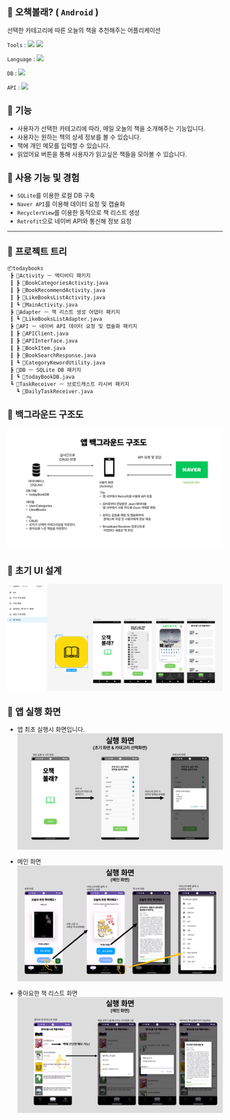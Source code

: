 ## 📗 오책볼래? ( `Android` )

선택한 카테고리에 따른 오늘의 책을 추천해주는 어플리케이션 

`Tools` :  <a href="#" target="_blank"><img src="https://img.shields.io/badge/Android Studio-3DDC84.svg?style=flat&logo=Android-Studio&logoColor=FFFFFF"/></a> <a href="#" target="_blank"><img src="https://img.shields.io/badge/Git-F05032.svg?style=flat&logo=Git&logoColor=FFFFFF"/></a>

`Language` :  <a href="#" target="_blank"><img src="https://img.shields.io/badge/Java-f89820.svg?style=flat&logo=javalogoColor=FFFFFF"/></a>&nbsp;

`DB` :  <a href="#" target="_blank"><img src="https://img.shields.io/badge/SQLite-003B57.svg?style=flat&logo=SQLite&logoColor=FFFFFF"/></a>&nbsp;

`API` : <a href="#" target="_blank"><img src="https://img.shields.io/badge/Naver API-03C75A.svg?style=flat&logo=Naver&logoColor=FFFFFF"/></a>&nbsp;

## 🧱 기능
+ 사용자가 선택한 카테고리에 따라, 매일 오늘의 책을 소개해주는 기능입니다.
+ 사용자는 원하는 책의 상세 정보를 볼 수 있습니다.
+ 책에 개인 메모를 입력할 수 있습니다.
+ 읽었어요 버튼을 통해 사용자가 읽고싶은 책들을 모아볼 수 있습니다.

## 📌 사용 기능 및 경험

+ `SQLite`를 이용한 로컬 DB 구축
+ `Naver API`를 이용해 데이터 요청 및 캡슐화
+ `RecyclerView`를 이용한 동적으로 책 리스트 생성
+ `Retrofit`으로 네이버 API와 통신해 정보 요청

___

## 🌳 프로젝트 트리

```md
📦todaybooks
 ┣ 📂Activity ㅡ 액티비티 패키지
 ┃ ┣ 📜BookCategoriesActivity.java
 ┃ ┣ 📜BookRecommendActivity.java
 ┃ ┣ 📜LikeBooksListActivity.java
 ┃ ┗ 📜MainActivity.java
 ┣ 📂Adapter ㅡ 책 리스트 생성 어댑터 패키지
 ┃ ┗ 📜LikeBooksListAdapter.java
 ┣ 📂API ㅡ 네이버 API 데이터 요청 및 캡슐화 패키지
 ┃ ┣ 📜APIClient.java
 ┃ ┣ 📜APIInterface.java
 ┃ ┣ 📜BookItem.java
 ┃ ┣ 📜BookSearchResponse.java
 ┃ ┗ 📜CategoryKewordUtility.java
 ┣ 📂DB ㅡ SQLite DB 패키지
 ┃ ┗ 📜todayBookDB.java
 ┗ 📂TaskReceiver ㅡ 브로드캐스트 리시버 패키지
   ┗ 📜DailyTaskReceiver.java
```

## 🧱 백그라운드 구조도

![](./background_structure.png)

## 🎨 초기 UI 설계

![](./ui_img.png)

## 📱 앱 실행 화면

+ 앱 최초 실행시 화면입니다.
![](./start_screen.png)

+ 메인 화면
![](./main_screen.png)

+ 좋아요한 책 리스트 화면
![](./like_books_list_screen.png)